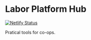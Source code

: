 # Labor Platform Hub

[![Netlify Status](https://api.netlify.com/api/v1/badges/f19acbe6-a5b9-494c-89df-0308e13a1518/deploy-status)](https://app.netlify.com/sites/labor-platform-hub/deploys)

Pratical tools for co-ops.
